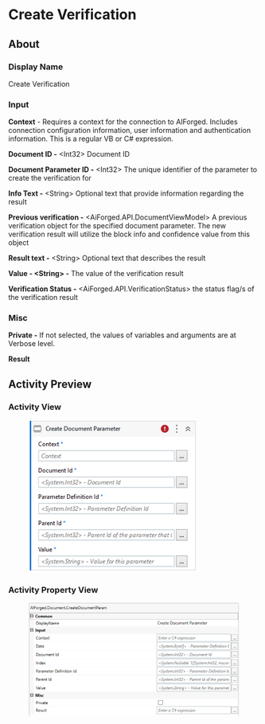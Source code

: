 # Create Verification

## About

### Display Name

Create Verification

### Input

**Context** - Requires a context for the connection to AIForged. Includes connection configuration information, user information and authentication information. This is a regular VB or C# expression.

**Document ID -** \<Int32> Document ID

**Document Parameter ID -** \<Int32> The unique identifier of the parameter to create the verification for

**Info Text -** \<String> Optional text that provide information regarding the result

**Previous verification -** \<AiForged.API.DocumentViewModel> A previous verification object for the specified document parameter. The new verification result will utilize the block info and confidence value from this object

**Result text -** \<String> Optional text that describes the result

**Value - \<String> -** The value of the verification result

**Verification Status -** \<AiForged.API.VerificationStatus> the status flag/s of the verification result

### Misc

**Private -** If not selected, the values of variables and arguments are at Verbose level.

**Result**

## Activity Preview

### Activity View

<figure><img src="../../../.gitbook/assets/image (107) (1).png" alt=""><figcaption></figcaption></figure>

### Activity Property View

<figure><img src="../../../.gitbook/assets/image (82) (1).png" alt=""><figcaption></figcaption></figure>

